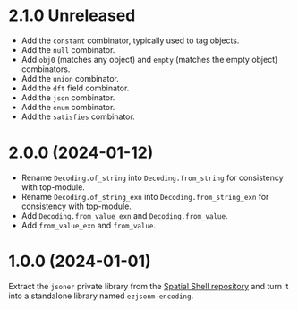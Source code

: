 # 2.1.0 Unreleased

- Add the `constant` combinator, typically used to tag objects.
- Add the `null` combinator.
- Add `obj0` (matches any object) and `empty` (matches the empty object)
  combinators.
- Add the `union` combinator.
- Add the `dft` field combinator.
- Add the `json` combinator.
- Add the `enum` combinator.
- Add the `satisfies` combinator.

# 2.0.0 (2024-01-12)

- Rename `Decoding.of_string` into `Decoding.from_string` for consistency with
  top-module.
- Rename `Decoding.of_string_exn` into `Decoding.from_string_exn` for
  consistency with top-module.
- Add `Decoding.from_value_exn` and `Decoding.from_value`.
- Add `from_value_exn` and `from_value`.

# 1.0.0 (2024-01-01)

Extract the `jsoner` private library from the [Spatial Shell
repository](https://github.com/lthms/spatial-shell) and turn it into
a standalone library named `ezjsonm-encoding`.
